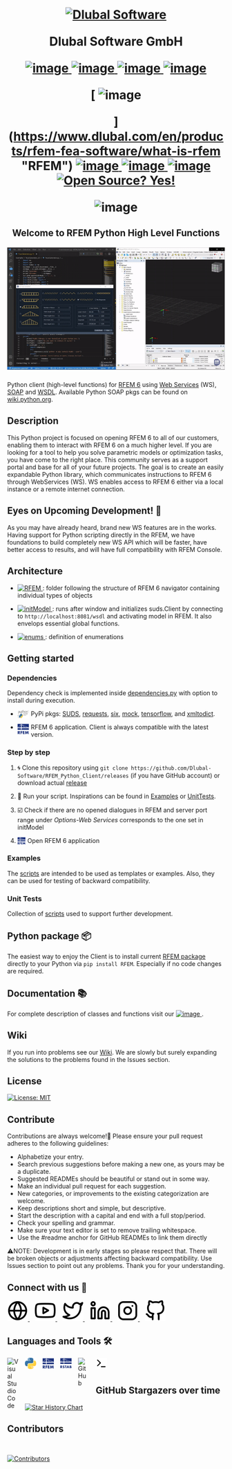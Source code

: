<h1 align="center">
<a href="https://www.dlubal.com/en" title="Logo"><img src="https://raw.githubusercontent.com/Dlubal-Software/RFEM_Python_Client/main/img/logo.gif" width="180" height="180" alt="Dlubal Software" /></a>

Dlubal Software GmbH

[
![image](https://img.shields.io/twitter/follow/dlubal_en?style=social)
](https://twitter.com/dlubal_en "Twitter Follow")
[
![image](https://img.shields.io/badge/GitHub-Dlubal_Software-darkblue?logo=github&amp;)
](https://github.com/Dlubal-Software "Github Follow")
[
![image](https://img.shields.io/badge/http://-dlubal.com-darkblue)
](https://www.dlubal.com/en-US "Dlubal Website")
[
![image](https://img.shields.io/badge/docs-API-darkblue?logo=read-the-docs&amp;logoColor=white)
](https://dlubal-software.github.io/.github/ "Documentation")

[
![image](https://img.shields.io/badge/RFEM-v5.0-blue)


](https://www.dlubal.com/en/products/rfem-fea-software/what-is-rfem "RFEM")
[
![image](https://img.shields.io/badge/RSTAB-v9.0-blue)
](https://www.dlubal.com/en/products/rstab-beam-structures/what-is-rstab "RFEM")
[
![image](https://img.shields.io/badge/RSECTION-v1.0-blue)
](https://www.dlubal.com/en/products/cross-section-properties-software/rsection "RSECTION")
[
![image](https://img.shields.io/badge/Python-3-blue?logo=python&amp;logoColor=yellow)
](https://www.python.org/)
[
![Open Source? Yes!](https://badgen.net/badge/Open%20Source%20%3F/Yes%21/blue?icon=github)
](https://github.com/Dlubal-Software/RFEM_Python_Client)

![image](https://img.shields.io/badge/coverage-87%25-green)


</h1>


<h2 align="center">

Welcome to RFEM Python High Level Functions

<a href="https://www.dlubal.com/en/products/rfem-fea-software/what-is-rfem" title="API"><img src="https://raw.githubusercontent.com/Dlubal-Software/RFEM_Python_Client/main/img/2Dtruss.gif" width=550 alt="Tutorial" /></a>
</h2>

Python client (high-level functions) for [RFEM 6](https://www.dlubal.com/en/products/rfem-fea-software/what-is-rfem) using [Web Services](https://en.wikipedia.org/wiki/Web_service) (WS), [SOAP](https://cs.wikipedia.org/wiki/SOAP) and [WSDL](https://en.wikipedia.org/wiki/Web_Services_Description_Language). Available Python SOAP pkgs can be found on [wiki.python.org](https://wiki.python.org/moin/WebServices#SOAP).


## Description
This Python project is focused on opening RFEM 6 to all of our customers, enabling them to interact with RFEM 6 on a much higher level. If you are looking for a tool to help you solve parametric models or optimization tasks, you have come to the right place. This community serves as a support portal and base for all of your future projects. The goal is to create an easily expandable Python library, which communicates instructions to RFEM 6 through WebServices (WS). WS enables access to RFEM 6 either via a local instance or a remote internet connection.


## Eyes on Upcoming Development! :eyes:

As you may have already heard, brand new WS features are in the works. Having support for Python scripting directly in the RFEM, we have foundations to build completely new WS API which will be faster, have better access to results, and will have full compatibility with RFEM Console.


## Architecture

* [
![RFEM](https://img.shields.io/badge/RFEM-blue)
](/RFEM): folder following the structure of RFEM 6 navigator containing individual types of objects
* [
![initModel](https://img.shields.io/badge/initModel.py-blue)
](/src/initModel.py): runs after window and initializes suds.Client by connecting to `http://localhost:8081/wsdl` and activating model in RFEM. It also envelops essential global functions.


* [
![enums](https://img.shields.io/badge/enums.py-blue)
](/RFEM/enums.py): definition of enumerations


## Getting started

### Dependencies
Dependency check is implemented inside [dependencies.py](RFEM/dependencies.py) with option to install during execution.
* <img align="left" alt="PyPi" width="26px" src="https://raw.githubusercontent.com/Dlubal-Software/RFEM_Python_Client/main/img/PyPI.png" style="padding-right:5px;">PyPi pkgs: [SUDS](https://github.com/cackharot/suds-py3), [requests](https://pypi.org/project/requests/), [six](https://pypi.org/project/six/), [mock](https://pypi.org/project/mock/), [tensorflow](https://pypi.org/project/tensorflow/), and [xmltodict](https://pypi.org/project/xmltodict/).


* <img align="left" alt="RFEM" width="26px" src="https://raw.githubusercontent.com/Dlubal-Software/RFEM_Python_Client/main/img/RFEM.png" style="padding-right:5px;">RFEM 6 application. Client is always compatible with the latest version.

### Step by step
1) 🌀 Clone this repository using `git clone https://github.com/Dlubal-Software/RFEM_Python_Client/releases` (if you have GitHub account) or download actual [release](https://github.com/Dlubal-Software/RFEM_Python_Client/releases)


2) 🏃 Run your script. Inspirations can be found in [Examples](/Examples/) or [UnitTests](/UnitTests/).


3) ☑️ Check if there are no opened dialogues in RFEM and server port range under *Options-Web Services* corresponds to the one set in initModel

4) <img align="left" alt="RFEM" width="18px" src="https://raw.githubusercontent.com/Dlubal-Software/RFEM_Python_Client/main/img/RFEM.png" style="padding-right:5px;"> Open RFEM 6 application


### Examples
The [scripts](https://github.com/Dlubal-Software/RFEM_Python_Client/tree/main/Examples) are intended to be used as templates or examples. Also, they can be used for testing of backward compatibility.

### Unit Tests
Collection of [scripts](https://github.com/Dlubal-Software/RFEM_Python_Client/tree/main/UnitTests) used to support further development.

## Python package 📦
The easiest way to enjoy the Client is to install current [RFEM package](https://pypi.org/project/RFEM/) directly to your Python via `pip install RFEM`. Especially if no code changes are required.



## Documentation 📚
For complete description of classes and functions visit our [
![image](https://img.shields.io/badge/GitHub-page-darkblue?logo=github&amp;)
](https://dlubal-software.github.io/.github/guide/ready.html).

## Wiki
If you run into problems see our [Wiki](https://github.com/Dlubal-Software/RFEM_Python_Client/wiki). We are slowly but surely expanding the solutions to the problems found in the Issues section.

## License
[
![License: MIT](https://img.shields.io/badge/License-MIT-yellow.svg)
](https://opensource.org/licenses/MIT)

## Contribute
Contributions are always welcome!🙂 Please ensure your pull request adheres to the following guidelines:

* Alphabetize your entry.
* Search previous suggestions before making a new one, as yours may be a duplicate.
* Suggested READMEs should be beautiful or stand out in some way.
* Make an individual pull request for each suggestion.
* New categories, or improvements to the existing categorization are welcome.
* Keep descriptions short and simple, but descriptive.
* Start the description with a capital and end with a full stop/period.
* Check your spelling and grammar.
* Make sure your text editor is set to remove trailing whitespace.
* Use the #readme anchor for GitHub READMEs to link them directly

⚠️NOTE: Development is in early stages so please respect that. There will be broken objects or adjustments affecting backward compatibility. Use Issues section to point out any problems. Thank you for your understanding.


## Connect with us 🤝

[
![website](https://raw.githubusercontent.com/Dlubal-Software/RFEM_Python_Client/90dd83267c3d46e9a9736b2659aeb3fb23a838da/img/globe-light.svg)
](https://www.dlubal.com/en)
&nbsp;&nbsp;
[
![Youtube](https://raw.githubusercontent.com/Dlubal-Software/RFEM_Python_Client/90dd83267c3d46e9a9736b2659aeb3fb23a838da/img/youtube-light.svg)
](https://www.youtube.com/c/DlubalEN)
&nbsp;&nbsp;
[
![Twitter](https://raw.githubusercontent.com/Dlubal-Software/RFEM_Python_Client/90dd83267c3d46e9a9736b2659aeb3fb23a838da/img/twitter-light.svg)
](https://twitter.com/dlubal_en)
&nbsp;&nbsp;
[
![LinkedIn](https://raw.githubusercontent.com/Dlubal-Software/RFEM_Python_Client/90dd83267c3d46e9a9736b2659aeb3fb23a838da/img/linkedin-light.svg)
](https://de.linkedin.com/company/dlubal-software)
&nbsp;&nbsp;
[
![Instagram](https://raw.githubusercontent.com/Dlubal-Software/RFEM_Python_Client/90dd83267c3d46e9a9736b2659aeb3fb23a838da/img/instagram-light.svg)
](https://www.instagram.com/dlubal_software/)
&nbsp;&nbsp;
[
![GitHub](https://raw.githubusercontent.com/Dlubal-Software/RFEM_Python_Client/90dd83267c3d46e9a9736b2659aeb3fb23a838da/img/github-light.svg)
](https://github.com/Dlubal-Software)

## Languages and Tools 🛠️

[<img align="left" alt="Visual Studio Code" width="26px" src="https://cdn.jsdelivr.net/gh/devicons/devicon/icons/vscode/vscode-original.svg" style="padding-right:15px;" />](https://code.visualstudio.com/)
[<img align="left" alt="Python" width="26px" src="https://raw.githubusercontent.com/Dlubal-Software/RFEM_Python_Client/main/img/Python.png" style="padding-right:15px;" />](https://www.python.org/)
[<img align="left" alt="RFEM" width="26px" src="https://raw.githubusercontent.com/Dlubal-Software/RFEM_Python_Client/main/img/RFEM.png" style="padding-right:15px;" />](https://www.dlubal.com/en/products/rfem-fea-software/what-is-rfem)
[<img align="left" alt="RSTAB" width="26px" src="https://raw.githubusercontent.com/Dlubal-Software/RFEM_Python_Client/main/img/RSTAB.png" style="padding-right:15px;" />](https://www.dlubal.com/en/products/rstab-beam-structures/what-is-rstab)
[<img align="left" alt="GitHub" width="26px" src="https://user-images.githubusercontent.com/3369400/139448065-39a229ba-4b06-434b-bc67-616e2ed80c8f.png" style="padding-right:15px;" />](https://github.com/Dlubal-Software)
<img align="left" alt="Terminal" width="26px" src="https://raw.githubusercontent.com/Dlubal-Software/RFEM_Python_Client/90dd83267c3d46e9a9736b2659aeb3fb23a838da/img/terminal-light.svg" style="padding-right:15px;" />
</br>
</br>

## GitHub Stargazers over time

[
![Star History Chart](https://api.star-history.com/svg?repos=Dlubal-Software/RFEM_Python_Client&type=Date)
](https://star-history.com/#Dlubal-Software/RFEM_Python_Client&Date)


## Contributors

</br>

[
![Contributors](https://contrib.rocks/image?repo=Dlubal-Software/RFEM_Python_Client)
](https://github.com/Dlubal-Software/RFEM_Python_Client/graphs/contributors)
